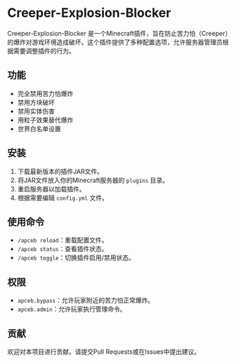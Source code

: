 # Creeper-Explosion-Blocker

Creeper-Explosion-Blocker 是一个Minecraft插件，旨在防止苦力怕（Creeper）的爆炸对游戏环境造成破坏。这个插件提供了多种配置选项，允许服务器管理员根据需要调整插件的行为。

## 功能

- 完全禁用苦力怕爆炸
- 禁用方块破坏
- 禁用实体伤害
- 用粒子效果替代爆炸
- 世界白名单设置

## 安装

1. 下载最新版本的插件JAR文件。
2. 将JAR文件放入你的Minecraft服务器的 `plugins` 目录。
3. 重启服务器以加载插件。
4. 根据需要编辑 `config.yml` 文件。

## 使用命令

- `/apceb reload`：重载配置文件。
- `/apceb status`：查看插件状态。
- `/apceb toggle`：切换插件启用/禁用状态。

## 权限

- `apceb.bypass`：允许玩家附近的苦力怕正常爆炸。
- `apceb.admin`：允许玩家执行管理命令。

## 贡献

欢迎对本项目进行贡献。请提交Pull Requests或在Issues中提出建议。
